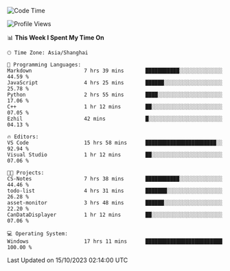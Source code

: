 <!--START_SECTION:waka-->
![Code Time](http://img.shields.io/badge/Code%20Time-1%2C296%20hrs%2024%20mins-blue)

![Profile Views](http://img.shields.io/badge/Profile%20Views-1-blue)

📊 **This Week I Spent My Time On** 

```text
🕑︎ Time Zone: Asia/Shanghai

💬 Programming Languages: 
Markdown                 7 hrs 39 mins       ███████████░░░░░░░░░░░░░░   44.59 % 
JavaScript               4 hrs 25 mins       ██████░░░░░░░░░░░░░░░░░░░   25.78 % 
Python                   2 hrs 55 mins       ████░░░░░░░░░░░░░░░░░░░░░   17.06 % 
C++                      1 hr 12 mins        ██░░░░░░░░░░░░░░░░░░░░░░░   07.05 % 
Ezhil                    42 mins             █░░░░░░░░░░░░░░░░░░░░░░░░   04.13 % 

🔥 Editors: 
VS Code                  15 hrs 58 mins      ███████████████████████░░   92.94 % 
Visual Studio            1 hr 12 mins        ██░░░░░░░░░░░░░░░░░░░░░░░   07.06 % 

🐱‍💻 Projects: 
CS-Notes                 7 hrs 38 mins       ███████████░░░░░░░░░░░░░░   44.46 % 
todo-list                4 hrs 31 mins       ███████░░░░░░░░░░░░░░░░░░   26.28 % 
asset-monitor            3 hrs 48 mins       ██████░░░░░░░░░░░░░░░░░░░   22.20 % 
CanDataDisplayer         1 hr 12 mins        ██░░░░░░░░░░░░░░░░░░░░░░░   07.06 % 

💻 Operating System: 
Windows                  17 hrs 11 mins      █████████████████████████   100.00 % 
```


 Last Updated on 15/10/2023 02:14:00 UTC
<!--END_SECTION:waka-->